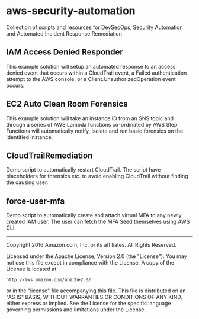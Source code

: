 # aws-security-automation
Collection of scripts and resources for DevSecOps, Security Automation and Automated Incident Response Remediation

## IAM Access Denied Responder

This example solution will setup an automated response to an access denied event that occurs within a CloudTrail event, a Failed authentication attempt to the AWS console, or a Client.UnauthorizedOperation event occurs.

## EC2 Auto Clean Room Forensics

This example solution will take an instance ID from an SNS topic and through a series of AWS Lambda functions co-ordinated by AWS Step Functions will automatically notify, isolate and run basic forensics on the identified instance.  

## CloudTrailRemediation
Demo script to automatically restart CloudTrail. The script have placeholders for forensics etc. to avoid enabling CloudTrail without finding the causing user.

## force-user-mfa
Demo script to automatically create and attach virtual MFA to any newly created IAM user. The user can fetch the MFA Seed themselves using AWS CLI.

***

Copyright 2016 Amazon.com, Inc. or its affiliates. All Rights Reserved.

Licensed under the Apache License, Version 2.0 (the "License"). You may not use this file except in compliance with the License. A copy of the License is located at

    http://aws.amazon.com/apache2.0/

or in the "license" file accompanying this file. This file is distributed on an "AS IS" BASIS, WITHOUT WARRANTIES OR CONDITIONS OF ANY KIND, either express or implied. See the License for the specific language governing permissions and limitations under the License.
